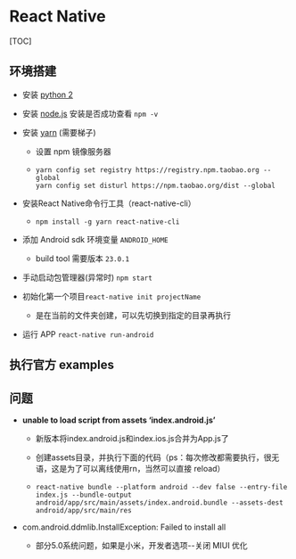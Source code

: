 # React Native

[TOC]

## 环境搭建

- 安装 [python 2](https://www.python.org/downloads/)

- 安装 [node.js](http://nodejs.cn/) 安装是否成功查看 `npm -v`

- 安装 [yarn](https://yarnpkg.com/zh-Hans/) (需要梯子)

  - 设置 npm 镜像服务器

  - ```
    yarn config set registry https://registry.npm.taobao.org --global
    yarn config set disturl https://npm.taobao.org/dist --global
    ```

- 安装React Native命令行工具（react-native-cli）

  - ```
    npm install -g yarn react-native-cli
    ```

- 添加 Android sdk 环境变量 `ANDROID_HOME`

  - build tool 需要版本 `23.0.1`

- 手动启动包管理器(异常时) `npm start`

- 初始化第一个项目`react-native init projectName`

  - 是在当前的文件夹创建，可以先切换到指定的目录再执行

- 运行 APP `react-native run-android`

## 执行官方 examples

## 问题

- **unable to load script from assets ‘index.android.js’**

  - 新版本将index.android.js和index.ios.js合并为App.js了

  - 创建assets目录，并执行下面的代码（ps：每次修改都需要执行，很无语，这是为了可以离线使用rn，当然可以直接 reload）

  - ```
    react-native bundle --platform android --dev false --entry-file index.js --bundle-output android/app/src/main/assets/index.android.bundle --assets-dest android/app/src/main/res
    ```

- com.android.ddmlib.InstallException: Failed to install all 

  - 部分5.0系统问题，如果是小米，开发者选项--关闭 MIUI 优化